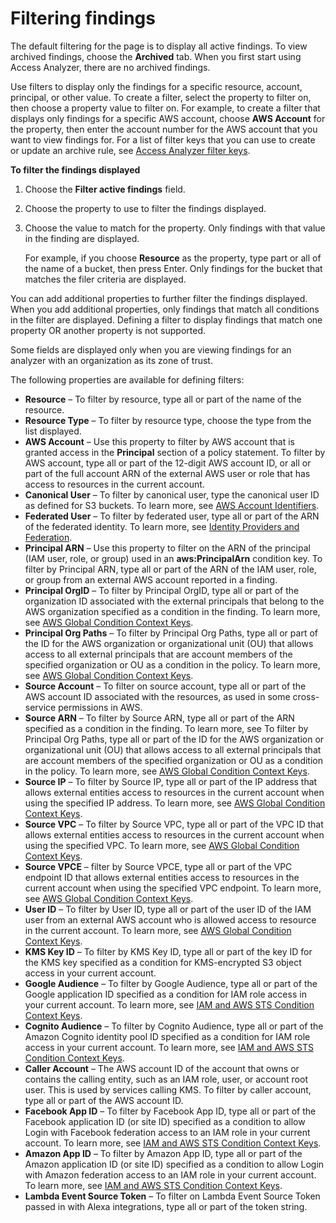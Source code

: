 # Filtering findings<a name="access-analyzer-findings-filter"></a>

The default filtering for the page is to display all active findings\. To view archived findings, choose the **Archived** tab\. When you first start using Access Analyzer, there are no archived findings\.

Use filters to display only the findings for a specific resource, account, principal, or other value\. To create a filter, select the property to filter on, then choose a property value to filter on\. For example, to create a filter that displays only findings for a specific AWS account, choose **AWS Account** for the property, then enter the account number for the AWS account that you want to view findings for\. For a list of filter keys that you can use to create or update an archive rule, see [Access Analyzer filter keys](access-analyzer-reference-filter-keys.md)\.

**To filter the findings displayed**

1. Choose the **Filter active findings** field\.

1. Choose the property to use to filter the findings displayed\.

1. Choose the value to match for the property\. Only findings with that value in the finding are displayed\.

   For example, if you choose **Resource** as the property, type part or all of the name of a bucket, then press Enter\. Only findings for the bucket that matches the filer criteria are displayed\.

You can add additional properties to further filter the findings displayed\. When you add additional properties, only findings that match all conditions in the filter are displayed\. Defining a filter to display findings that match one property OR another property is not supported\.

Some fields are displayed only when you are viewing findings for an analyzer with an organization as its zone of trust\.

The following properties are available for defining filters:
+ **Resource** – To filter by resource, type all or part of the name of the resource\.
+ **Resource Type** – To filter by resource type, choose the type from the list displayed\.
+ **AWS Account** – Use this property to filter by AWS account that is granted access in the **Principal** section of a policy statement\. To filter by AWS account, type all or part of the 12\-digit AWS account ID, or all or part of the full account ARN of the external AWS user or role that has access to resources in the current account\.
+ **Canonical User** – To filter by canonical user, type the canonical user ID as defined for S3 buckets\. To learn more, see [AWS Account Identifiers](https://docs.aws.amazon.com/general/latest/gr/acct-identifiers.html)\.
+ **Federated User** – To filter by federated user, type all or part of the ARN of the federated identity\. To learn more, see [Identity Providers and Federation](https://docs.aws.amazon.com/IAM/latest/UserGuide/id_roles_providers.html)\.
+ **Principal ARN** – Use this property to filter on the ARN of the principal \(IAM user, role, or group\) used in an **aws:PrincipalArn** condition key\. To filter by Principal ARN, type all or part of the ARN of the IAM user, role, or group from an external AWS account reported in a finding\.
+ **Principal OrgID** – To filter by Principal OrgID, type all or part of the organization ID associated with the external principals that belong to the AWS organization specified as a condition in the finding\. To learn more, see [AWS Global Condition Context Keys](https://docs.aws.amazon.com/IAM/latest/UserGuide/reference_policies_condition-keys.html)\.
+ **Principal Org Paths** – To filter by Principal Org Paths, type all or part of the ID for the AWS organization or organizational unit \(OU\) that allows access to all external principals that are account members of the specified organization or OU as a condition in the policy\. To learn more, see [AWS Global Condition Context Keys](https://docs.aws.amazon.com/IAM/latest/UserGuide/reference_policies_condition-keys.html)\.
+ **Source Account** – To filter on source account, type all or part of the AWS account ID associated with the resources, as used in some cross\-service permissions in AWS\.
+ **Source ARN** – To filter by Source ARN, type all or part of the ARN specified as a condition in the finding\. To learn more, see To filter by Principal Org Paths, type all or part of the ID for the AWS organization or organizational unit \(OU\) that allows access to all external principals that are account members of the specified organization or OU as a condition in the policy\. To learn more, see [AWS Global Condition Context Keys](https://docs.aws.amazon.com/IAM/latest/UserGuide/reference_policies_condition-keys.html)\.
+ **Source IP** – To filter by Source IP, type all or part of the IP address that allows external entities access to resources in the current account when using the specified IP address\. To learn more, see [AWS Global Condition Context Keys](https://docs.aws.amazon.com/IAM/latest/UserGuide/reference_policies_condition-keys.html)\.
+ **Source VPC** – To filter by Source VPC, type all or part of the VPC ID that allows external entities access to resources in the current account when using the specified VPC\. To learn more, see [AWS Global Condition Context Keys](https://docs.aws.amazon.com/IAM/latest/UserGuide/reference_policies_condition-keys.html)\.
+ **Source VPCE** – filter by Source VPCE, type all or part of the VPC endpoint ID that allows external entities access to resources in the current account when using the specified VPC endpoint\. To learn more, see [AWS Global Condition Context Keys](https://docs.aws.amazon.com/IAM/latest/UserGuide/reference_policies_condition-keys.html)\.
+ **User ID** – To filter by User ID, type all or part of the user ID of the IAM user from an external AWS account who is allowed access to resource in the current account\. To learn more, see [AWS Global Condition Context Keys](https://docs.aws.amazon.com/IAM/latest/UserGuide/reference_policies_condition-keys.html)\.
+ **KMS Key ID** – To filter by KMS Key ID, type all or part of the key ID for the KMS key specified as a condition for KMS\-encrypted S3 object access in your current account\.
+ **Google Audience** – To filter by Google Audience, type all or part of the Google application ID specified as a condition for IAM role access in your current account\. To learn more, see [IAM and AWS STS Condition Context Keys](https://docs.aws.amazon.com/IAM/latest/UserGuide/reference_policies_iam-condition-keys.html)\.
+ **Cognito Audience** – To filter by Cognito Audience, type all or part of the Amazon Cognito identity pool ID specified as a condition for IAM role access in your current account\. To learn more, see [IAM and AWS STS Condition Context Keys](https://docs.aws.amazon.com/IAM/latest/UserGuide/reference_policies_iam-condition-keys.html)\.
+ **Caller Account** – The AWS account ID of the account that owns or contains the calling entity, such as an IAM role, user, or account root user\. This is used by services calling KMS\. To filter by caller account, type all or part of the AWS account ID\.
+ **Facebook App ID** – To filter by Facebook App ID, type all or part of the Facebook application ID \(or site ID\) specified as a condition to allow Login with Facebook federation access to an IAM role in your current account\. To learn more, see [IAM and AWS STS Condition Context Keys](https://docs.aws.amazon.com/IAM/latest/UserGuide/reference_policies_iam-condition-keys.html)\.
+ **Amazon App ID** – To filter by Amazon App ID, type all or part of the Amazon application ID \(or site ID\) specified as a condition to allow Login with Amazon federation access to an IAM role in your current account\. To learn more, see [IAM and AWS STS Condition Context Keys](https://docs.aws.amazon.com/IAM/latest/UserGuide/reference_policies_iam-condition-keys.html)\.
+ **Lambda Event Source Token** – To filter on Lambda Event Source Token passed in with Alexa integrations, type all or part of the token string\.